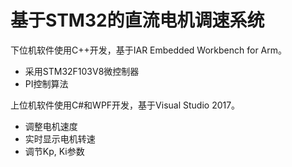 # 基于STM32的直流电机调速系统

下位机软件使用C++开发，基于IAR Embedded Workbench for Arm。
* 采用STM32F103V8微控制器
* PI控制算法

上位机软件使用C#和WPF开发，基于Visual Studio 2017。
* 调整电机速度
* 实时显示电机转速
* 调节Kp, Ki参数
